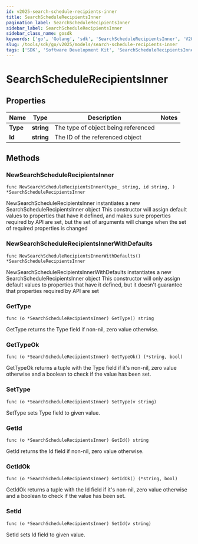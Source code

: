 ```yaml
---
id: v2025-search-schedule-recipients-inner
title: SearchScheduleRecipientsInner
pagination_label: SearchScheduleRecipientsInner
sidebar_label: SearchScheduleRecipientsInner
sidebar_class_name: gosdk
keywords: ['go', 'Golang', 'sdk', 'SearchScheduleRecipientsInner', 'V2025SearchScheduleRecipientsInner'] 
slug: /tools/sdk/go/v2025/models/search-schedule-recipients-inner
tags: ['SDK', 'Software Development Kit', 'SearchScheduleRecipientsInner', 'V2025SearchScheduleRecipientsInner']
---
```


# SearchScheduleRecipientsInner

## Properties

Name | Type | Description | Notes
------------ | ------------- | ------------- | -------------
**Type** | **string** | The type of object being referenced | 
**Id** | **string** | The ID of the referenced object | 

## Methods

### NewSearchScheduleRecipientsInner

`func NewSearchScheduleRecipientsInner(type_ string, id string, ) *SearchScheduleRecipientsInner`

NewSearchScheduleRecipientsInner instantiates a new SearchScheduleRecipientsInner object
This constructor will assign default values to properties that have it defined,
and makes sure properties required by API are set, but the set of arguments
will change when the set of required properties is changed

### NewSearchScheduleRecipientsInnerWithDefaults

`func NewSearchScheduleRecipientsInnerWithDefaults() *SearchScheduleRecipientsInner`

NewSearchScheduleRecipientsInnerWithDefaults instantiates a new SearchScheduleRecipientsInner object
This constructor will only assign default values to properties that have it defined,
but it doesn't guarantee that properties required by API are set

### GetType

`func (o *SearchScheduleRecipientsInner) GetType() string`

GetType returns the Type field if non-nil, zero value otherwise.

### GetTypeOk

`func (o *SearchScheduleRecipientsInner) GetTypeOk() (*string, bool)`

GetTypeOk returns a tuple with the Type field if it's non-nil, zero value otherwise
and a boolean to check if the value has been set.

### SetType

`func (o *SearchScheduleRecipientsInner) SetType(v string)`

SetType sets Type field to given value.


### GetId

`func (o *SearchScheduleRecipientsInner) GetId() string`

GetId returns the Id field if non-nil, zero value otherwise.

### GetIdOk

`func (o *SearchScheduleRecipientsInner) GetIdOk() (*string, bool)`

GetIdOk returns a tuple with the Id field if it's non-nil, zero value otherwise
and a boolean to check if the value has been set.

### SetId

`func (o *SearchScheduleRecipientsInner) SetId(v string)`

SetId sets Id field to given value.



